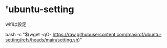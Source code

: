 # 'ubuntu-setting

wifiは設定

bash -c "$(wget -qO- https://raw.githubusercontent.com/masirof/ubuntu-setting/refs/heads/main/setting.sh)"
